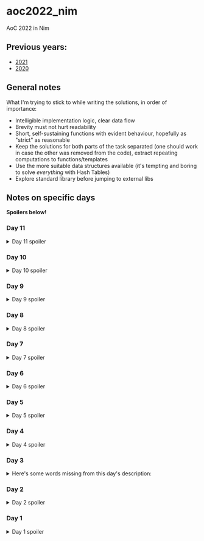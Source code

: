 # aoc2022_nim
AoC 2022 in Nim

## Previous years:
 - [2021](https://github.com/ZoomRmc/aoc2021_nim)
 - [2020](https://github.com/ZoomRmc/aoc2020_nim)

## General notes
What I'm trying to stick to while writing the solutions, in order of importance:
 - Intelligible implementation logic, clear data flow
 - Brevity must not hurt readability
 - Short, self-sustaining functions with evident behaviour, hopefully as "strict" as reasonable
 - Keep the solutions for both parts of the task separated (one should work in case the other was removed from the code), extract repeating computations to functions/templates
 - Use the more suitable data structures available (it's tempting and boring to solve *everything* with Hash Tables)
 - Explore standard library before jumping to external libs

## Notes on specific days
**Spoilers below!**

### Day 11
<details>
<summary>Day 11 spoiler</summary>
As is common for AoC, this would be a nice task, if not for tedious parsing, especially considering I manage to forget how Pegs work during the year! Keeping a lambda in an object and using bool-indexed array is very satisfying.
</details>

### Day 10
<details>
<summary>Day 10 spoiler</summary>
Again I opt for separating parsing and executing commands. The fact it's easier to reason about the bugs this way is a bonus.
</details>

### Day 9
<details>
<summary>Day 9 spoiler</summary>
Nothing unusual, this day favours separating primitive routines into their own procedures and writing clean simple logic.
</details>

### Day 8
<details>
<summary>Day 8 spoiler</summary>
Again, no-tricks imperative code with branching, loops in breaks in my initial solution.
</details>

### Day 7
<details>
<summary>Day 7 spoiler</summary>
We could get the total sizes for each folder while parsing, but I opted for building a clean proper filesystem while parsing and walking it for the first part. Not much reason to change it for the second.
</details>

### Day 6
<details>
<summary>Day 6 spoiler</summary>
The day where easy beats smart.
</details>

### Day 5
<details>
<summary>Day 5 spoiler</summary>

Parsing the initial state is the hard part. My initial solution for this is as imperative as it is ugly, but at least it's one pass over the input. Actual execution is a no-brainer.
</details>

### Day 4
<details>
<summary>Day 4 spoiler</summary>

No real twist here, just have to be careful when considering *edge* cases, especially for overlapping.
</details>

### Day 3
<details>
<summary>Here's some words missing from this day's description: </summary>

> the Elves are divided into **distinct non-intersecting** groups of three

I almost thought it's going to be a combinatorial hell! Otherwise, `system:set` make it a breeze.
</details>

### Day 2
<details>
<summary>Day 2 spoiler</summary>
You can spend a lot of time juggling modular ops and end up with an impenetrable and bug-prone code. Just make a neat LUT! Both solutions provided.
</details>

### Day 1
<details>
<summary>Day 1 spoiler</summary>
Using provided `sort`/`sorted` routines is just lazy! Manual branching is absolutely fine, but a generalized routine to keep track of biggest numbers in an array may come handy later.
</details>
